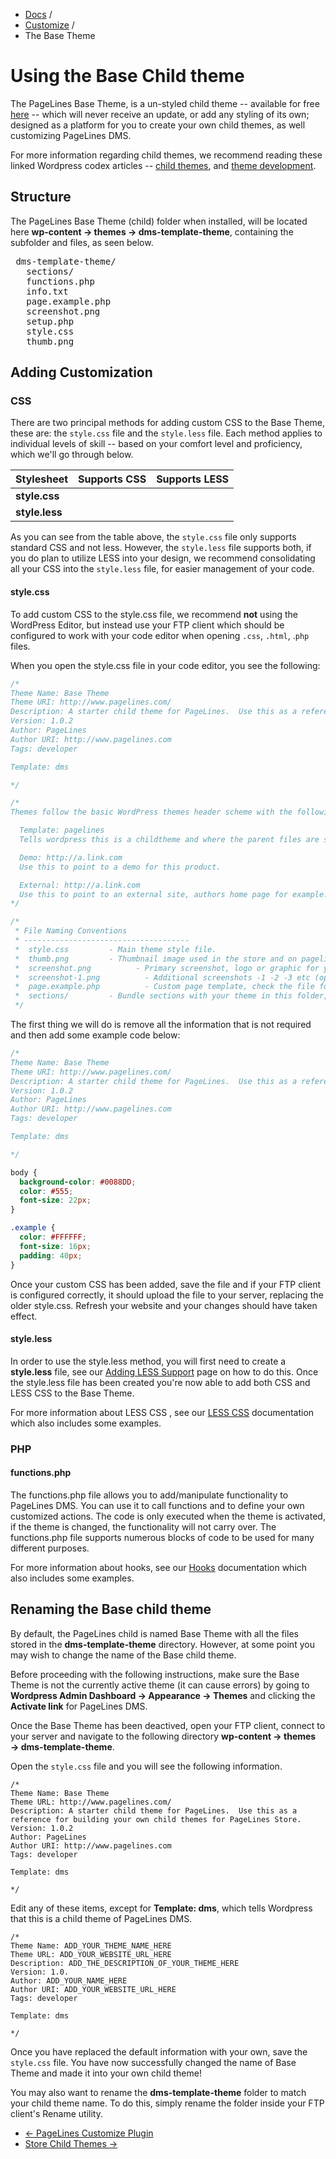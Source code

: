 <div class="row-fluid">
  <div class="span12">
    <ul class="breadcrumb">
        <li><a href="http://docs.pagelines.com/">Docs</a> <span class="divider">/</span></li>
        <li><a href="http://docs.pagelines.com/customize">Customize</a> <span class="divider">/</span></li>
        <li class="active">The Base Theme</li>
    </ul>
  </div>
</div>

# Using the Base Child theme #

The PageLines Base Theme, is a un-styled child theme -- available for free [here](https://github.com/bearded-avenger/nicks-base-theme/archive/master.zip)  -- which will never receive an update, or add any styling of its own; designed as a platform for you to create your own child themes, as well customizing PageLines DMS.

For more information regarding child themes, we recommend reading these linked Wordpress codex articles -- [child themes](http://codex.wordpress.org/Child_Themes),  and [theme development](http://codex.wordpress.org/Theme_Development).

## Structure ##

The PageLines Base Theme (child) folder when installed, will be located here **wp-content → themes → dms-template-theme**, containing the subfolder and files, as seen below.

<pre>
<i class="icon-folder-open"></i> dms-template-theme/
  <i class="icon-folder-open"></i> sections/
  <i class="icon-file"></i> functions.php
  <i class="icon-file"></i> info.txt
  <i class="icon-file"></i> page.example.php
  <i class="icon-file"></i> screenshot.png
  <i class="icon-file"></i> setup.php
  <i class="icon-file"></i> style.css
  <i class="icon-file"></i> thumb.png
</pre>

## Adding Customization ##

### CSS ###

There are two principal methods for adding custom CSS to the Base Theme, these are: the `style.css` file and the `style.less` file. Each method applies to individual levels of skill -- based on your comfort level and proficiency, which we'll go through below.

<table class="table table-striped table-bordered">
  <thead>
    <tr>
      <th>Stylesheet</th>
      <th>Supports CSS</th>
      <th>Supports LESS</th>
    </tr>
  </thead>
  <tbody>
    <tr>
      <td><strong>style.css</strong></td>
      <td><i class="icon-ok text-success"></i></td>
      <td><i class="icon-remove text-error"></i></td>
    </tr>
    <tr>
      <td><strong>style.less</strong></td>
      <td><i class="icon-ok text-success"></i></td>
      <td><i class="icon-ok text-success"></i></td>
    </tr>
  </tbody>
</table>

As you can see from the table above, the `style.css` file only supports standard CSS and not less. However, the `style.less` file supports both, if you do plan to utilize LESS into your design, we recommend consolidating all your CSS into the `style.less` file, for easier management of your code.

#### style.css ####

To add custom CSS to the style.css file, we recommend **not** using the WordPress Editor, but instead use your FTP client which should be configured to work with your code editor when opening `.css`, `.html`, .`php` files.

When you open the style.css file in your code editor, you see the following:

~~~ .css
/*
Theme Name: Base Theme
Theme URI: http://www.pagelines.com/
Description: A starter child theme for PageLines.  Use this as a reference for building your own child themes for PageLines Store.
Version: 1.0.2
Author: PageLines
Author URI: http://www.pagelines.com
Tags: developer

Template: dms

*/

/*
Themes follow the basic WordPress themes header scheme with the following additions:

  Template: pagelines
  Tells wordpress this is a childtheme and where the parent files are stored.

  Demo: http://a.link.com
  Use this to point to a demo for this product.

  External: http://a.link.com
  Use this to point to an external site, authors home page for example.
*/

/*
 * File Naming Conventions
 * -------------------------------------
 *  style.css         - Main theme style file.
 *  thumb.png         - Thumbnail image used in the store and on pagelines.com for your product.
 *  screenshot.png          - Primary screenshot, logo or graphic for your extension item (300px by 225px).
 *  screenshot-1.png          - Additional screenshots -1 -2 -3 etc (optional).
 *  page.example.php          - Custom page template, check the file for syntax. This is autoloaded.
 *  sections/         - Bundle sections with your theme in this folder, each section in a seperate folder.
 */
 ~~~

The first thing we will do is remove all the information that is not required and then add some example code below:

~~~ .css
/*
Theme Name: Base Theme
Theme URI: http://www.pagelines.com/
Description: A starter child theme for PageLines.  Use this as a reference for building your own child themes for PageLines Store.
Version: 1.0.2
Author: PageLines
Author URI: http://www.pagelines.com
Tags: developer

Template: dms

*/

body {
  background-color: #0088DD;
  color: #555;
  font-size: 22px;
}

.example {
  color: #FFFFFF;
  font-size: 16px;
  padding: 40px;
}
 ~~~

Once your custom CSS has been added, save the file and if your FTP client is configured correctly, it should upload the file to your server, replacing the older style.css. Refresh your website and your changes should have taken effect.

#### style.less ####

In order to use the style.less method, you will first need to create a **style.less** file, see our [Adding LESS Support](/customize/adding-less-css-support)  page on how to do this. Once the style.less file has been created you're now able to add both CSS and LESS CSS to the Base Theme.

For more information about LESS CSS , see our [LESS CSS](/advanced/less-css) documentation which also includes some examples.

### PHP ###

#### functions.php ####

The functions.php file allows you to add/manipulate functionality to PageLines DMS. You can use it to call functions and to define your own customized actions. The code is only executed when the theme is activated, if the theme is changed, the functionality will not carry over. The functions.php file supports numerous blocks of code to be used for many different purposes.

For more information about hooks, see our [Hooks](/advanced/hooks) documentation which also includes some examples.

## Renaming the Base child theme ##

By default, the PageLines child is named Base Theme with all the files stored in the **dms-template-theme** directory. However, at some point you may wish to change the name of the Base child theme.

Before proceeding with the following instructions, make sure the Base Theme is not the currently active theme (it can cause errors) by going to **Wordpress Admin Dashboard → Appearance → Themes** and clicking the **Activate link** for PageLines DMS.

Once the Base Theme has been deactived, open your FTP client, connect to your server and navigate to the following directory **wp-content → themes → dms-template-theme**.

Open the `style.css` file and you will see the following information.

~~~ .php
/*
Theme Name: Base Theme
Theme URL: http://www.pagelines.com/
Description: A starter child theme for PageLines.  Use this as a reference for building your own child themes for PageLines Store.
Version: 1.0.2
Author: PageLines
Author URI: http://www.pagelines.com
Tags: developer

Template: dms

*/
~~~

Edit any of these items, except for **Template: dms**, which tells Wordpress that this is a child theme of PageLines DMS.

~~~ .php
/*
Theme Name: ADD_YOUR_THEME_NAME_HERE
Theme URL: ADD_YOUR_WEBSITE_URL_HERE
Description: ADD_THE_DESCRIPTION_OF_YOUR_THEME_HERE
Version: 1.0.
Author: ADD_YOUR_NAME_HERE
Author URI: ADD_YOUR_WEBSITE_URL_HERE
Tags: developer

Template: dms

*/
~~~

Once you have replaced the default information with your own, save the `style.css` file. You have now successfully changed the name of Base Theme and made it into your own child theme!

You may also want to rename the **dms-template-theme** folder to match your child theme name. To do this, simply rename the folder inside your FTP client's Rename utility.

<div class="row-fluid">
  <div class="span12">
    <ul class="pager">
      <li class="pull-left"><a href="http://docs.pagelines.com/customize/dms-customize-options">&larr; PageLines Customize Plugin</a></li>
        <li class="pull-right"><a href="http://docs.pagelines.com/customize/store-child-themes">Store Child Themes &rarr;</a></li>
    </ul>
  </div>
</div>
